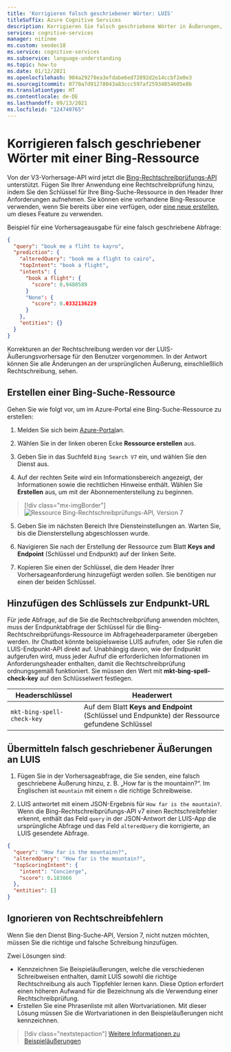 ```yaml
---
title: 'Korrigieren falsch geschriebener Wörter: LUIS'
titleSuffix: Azure Cognitive Services
description: Korrigieren Sie falsch geschriebene Wörter in Äußerungen, indem Sie LUIS-Endpunktabfragen die Bing-Rechtschreibprüfungs-API V7 hinzufügen.
services: cognitive-services
manager: nitinme
ms.custom: seodec18
ms.service: cognitive-services
ms.subservice: language-understanding
ms.topic: how-to
ms.date: 01/12/2021
ms.openlocfilehash: 904a29278ea3efdabe6ed72892d2e14ccbf2e0e3
ms.sourcegitcommit: 0770a7d91278043a83ccc597af25934854605e8b
ms.translationtype: HT
ms.contentlocale: de-DE
ms.lasthandoff: 09/13/2021
ms.locfileid: "124740765"
---
```

# <a name="correct-misspelled-words-with-bing-resource"></a>Korrigieren falsch geschriebener Wörter mit einer Bing-Ressource

Von der V3-Vorhersage-API wird jetzt die [Bing-Rechtschreibprüfungs-API](/bing/search-apis/bing-spell-check/overview) unterstützt. Fügen Sie Ihrer Anwendung eine Rechtschreibprüfung hinzu, indem Sie den Schlüssel für Ihre Bing-Suche-Ressource in den Header Ihrer Anforderungen aufnehmen. Sie können eine vorhandene Bing-Ressource verwenden, wenn Sie bereits über eine verfügen, oder [eine neue erstellen](https://portal.azure.com/#create/Microsoft.BingSearch), um dieses Feature zu verwenden. 

Beispiel für eine Vorhersageausgabe für eine falsch geschriebene Abfrage:

```json
{
  "query": "bouk me a fliht to kayro",
  "prediction": {
    "alteredQuery": "book me a flight to cairo",
    "topIntent": "book a flight",
    "intents": {
      "book a flight": {
        "score": 0.9480589
      }
      "None": {
        "score": 0.0332136229
      }
    },
    "entities": {}
  }
}
```

Korrekturen an der Rechtschreibung werden vor der LUIS-Äußerungsvorhersage für den Benutzer vorgenommen. In der Antwort können Sie alle Änderungen an der ursprünglichen Äußerung, einschließlich Rechtschreibung, sehen.

## <a name="create-bing-search-resource"></a>Erstellen einer Bing-Suche-Ressource

Gehen Sie wie folgt vor, um im Azure-Portal eine Bing-Suche-Ressource zu erstellen:

1. Melden Sie sich beim [Azure-Portal](https://portal.azure.com)an.

2. Wählen Sie in der linken oberen Ecke **Ressource erstellen** aus.

3. Geben Sie in das Suchfeld `Bing Search V7` ein, und wählen Sie den Dienst aus.

4. Auf der rechten Seite wird ein Informationsbereich angezeigt, der Informationen sowie die rechtlichen Hinweise enthält. Wählen Sie **Erstellen** aus, um mit der Abonnementerstellung zu beginnen.

> [!div class="mx-imgBorder"]
> ![Ressource Bing-Rechtschreibprüfungs-API, Version 7](./media/luis-tutorial-bing-spellcheck/bing-search-resource-portal.png)

5. Geben Sie im nächsten Bereich Ihre Diensteinstellungen an. Warten Sie, bis die Diensterstellung abgeschlossen wurde.

6. Navigieren Sie nach der Erstellung der Ressource zum Blatt **Keys and Endpoint** (Schlüssel und Endpunkt) auf der linken Seite. 

7. Kopieren Sie einen der Schlüssel, die dem Header Ihrer Vorhersageanforderung hinzugefügt werden sollen. Sie benötigen nur einen der beiden Schlüssel.

<!--
## Using the key in LUIS test panel
There are two places in LUIS to use the key. The first is in the [test panel](luis-interactive-test.md#view-bing-spell-check-corrections-in-test-panel). The key isn't saved into LUIS but instead is a session variable. You need to set the key every time you want the test panel to apply the Bing Spell Check API v7 service to the utterance. See [instructions](luis-interactive-test.md#view-bing-spell-check-corrections-in-test-panel) in the test panel for setting the key.
-->


## <a name="adding-the-key-to-the-endpoint-url"></a>Hinzufügen des Schlüssels zur Endpunkt-URL
Für jede Abfrage, auf die Sie die Rechtschreibprüfung anwenden möchten, muss der Endpunktabfrage der Schlüssel für die Bing-Rechtschreibprüfungs-Ressource im Abfrageheaderparameter übergeben werden. Ihr Chatbot könnte beispielsweise LUIS aufrufen, oder Sie rufen die LUIS-Endpunkt-API direkt auf. Unabhängig davon, wie der Endpunkt aufgerufen wird, muss jeder Aufruf die erforderlichen Informationen im Anforderungsheader enthalten, damit die Rechtschreibprüfung ordnungsgemäß funktioniert. Sie müssen den Wert mit **mkt-bing-spell-check-key** auf den Schlüsselwert festlegen.

|Headerschlüssel|Headerwert|
|--|--|
|`mkt-bing-spell-check-key`|Auf dem Blatt **Keys and Endpoint** (Schlüssel und Endpunkte) der Ressource gefundene Schlüssel|

## <a name="send-misspelled-utterance-to-luis"></a>Übermitteln falsch geschriebener Äußerungen an LUIS
1. Fügen Sie in der Vorhersageabfrage, die Sie senden, eine falsch geschriebene Äußerung hinzu, z. B. „How far is the mountainn?“. Im Englischen ist `mountain` mit einem `n` die richtige Schreibweise.

2. LUIS antwortet mit einem JSON-Ergebnis für `How far is the mountain?`. Wenn die Bing-Rechtschreibprüfungs-API v7 einen Rechtschreibfehler erkennt, enthält das Feld `query` in der JSON-Antwort der LUIS-App die ursprüngliche Abfrage und das Feld `alteredQuery` die korrigierte, an LUIS gesendete Abfrage.

```json
{
  "query": "How far is the mountainn?",
  "alteredQuery": "How far is the mountain?",
  "topScoringIntent": {
    "intent": "Concierge",
    "score": 0.183866
  },
  "entities": []
}
```

## <a name="ignore-spelling-mistakes"></a>Ignorieren von Rechtschreibfehlern

Wenn Sie den Dienst Bing-Suche-API, Version 7, nicht nutzen möchten, müssen Sie die richtige und falsche Schreibung hinzufügen.

Zwei Lösungen sind:

* Kennzeichnen Sie Beispieläußerungen, welche die verschiedenen Schreibweisen enthalten, damit LUIS sowohl die richtige Rechtschreibung als auch Tippfehler lernen kann. Diese Option erfordert einen höheren Aufwand für die Bezeichnung als die Verwendung einer Rechtschreibprüfung.
* Erstellen Sie eine Phrasenliste mit allen Wortvariationen. Mit dieser Lösung müssen Sie die Wortvariationen in den Beispieläußerungen nicht kennzeichnen.


> [!div class="nextstepaction"]
> [Weitere Informationen zu Beispieläußerungen](./luis-how-to-add-entities.md)
